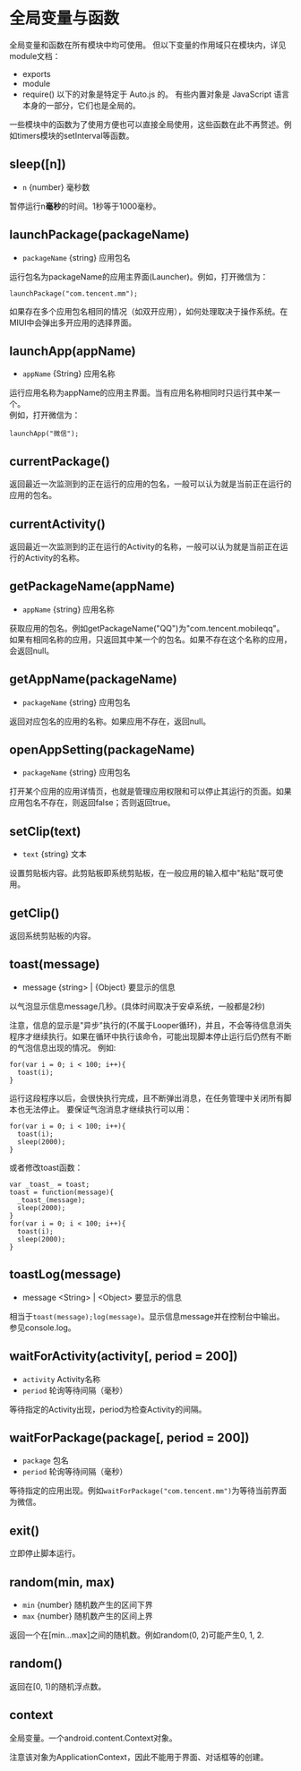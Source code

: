 # 全局变量与函数

全局变量和函数在所有模块中均可使用。 但以下变量的作用域只在模块内，详见 module文档：
* exports
* module
* require()
以下的对象是特定于 Auto.js 的。 有些内置对象是 JavaScript 语言本身的一部分，它们也是全局的。

一些模块中的函数为了使用方便也可以直接全局使用，这些函数在此不再赘述。例如timers模块的setInterval等函数。

## sleep([n])
* `n` {number} 毫秒数

暂停运行n**毫秒**的时间。1秒等于1000毫秒。

## launchPackage(packageName)
* `packageName` {string} 应用包名

运行包名为packageName的应用主界面(Launcher)。例如，打开微信为：
```
launchPackage("com.tencent.mm");
```
如果存在多个应用包名相同的情况（如双开应用），如何处理取决于操作系统。在MIUI中会弹出多开应用的选择界面。

## launchApp(appName)
* `appName` {String} 应用名称

运行应用名称为appName的应用主界面。当有应用名称相同时只运行其中某一个。  
例如，打开微信为：
```
launchApp("微信");
```

## currentPackage()
返回最近一次监测到的正在运行的应用的包名，一般可以认为就是当前正在运行的应用的包名。

## currentActivity()
返回最近一次监测到的正在运行的Activity的名称，一般可以认为就是当前正在运行的Activity的名称。

## getPackageName(appName)
* `appName` {string} 应用名称

获取应用的包名。例如getPackageName("QQ")为"com.tencent.mobileqq"。如果有相同名称的应用，只返回其中某一个的包名。如果不存在这个名称的应用，会返回null。

## getAppName(packageName)
* `packageName` {string} 应用包名

返回对应包名的应用的名称。如果应用不存在，返回null。

## openAppSetting(packageName)
* `packageName` {string} 应用包名

打开某个应用的应用详情页，也就是管理应用权限和可以停止其运行的页面。如果应用包名不存在，则返回false；否则返回true。

## setClip(text)
* `text` {string} 文本

设置剪贴板内容。此剪贴板即系统剪贴板，在一般应用的输入框中"粘贴"既可使用。

## getClip()

返回系统剪贴板的内容。


## toast(message)
* message {string\> | {Object} 要显示的信息

以气泡显示信息message几秒。(具体时间取决于安卓系统，一般都是2秒)

注意，信息的显示是"异步"执行的(不属于Looper循环)，并且，不会等待信息消失程序才继续执行。如果在循环中执行该命令，可能出现脚本停止运行后仍然有不断的气泡信息出现的情况。
例如:
```
for(var i = 0; i < 100; i++){
  toast(i);
}
```
运行这段程序以后，会很快执行完成，且不断弹出消息，在任务管理中关闭所有脚本也无法停止。
要保证气泡消息才继续执行可以用：
```
for(var i = 0; i < 100; i++){
  toast(i);
  sleep(2000);
}
```
或者修改toast函数：
```
var _toast_ = toast;
toast = function(message){
  _toast_(message);
  sleep(2000);
}
for(var i = 0; i < 100; i++){
  toast(i);
  sleep(2000);
}
```

## toastLog(message)
* message \<String\> | \<Object\> 要显示的信息

相当于`toast(message);log(message)`。显示信息message并在控制台中输出。参见console.log。

## waitForActivity(activity[, period = 200])
* `activity` Activity名称
* `period` 轮询等待间隔（毫秒）

等待指定的Activity出现，period为检查Activity的间隔。


## waitForPackage(package\[, period = 200\])
* `package` 包名
* `period` 轮询等待间隔（毫秒）

等待指定的应用出现。例如`waitForPackage("com.tencent.mm")`为等待当前界面为微信。

## exit()
立即停止脚本运行。

## random(min, max)
* `min` {number} 随机数产生的区间下界
* `max` {number} 随机数产生的区间上界

返回一个在\[min...max\]之间的随机数。例如random(0, 2)可能产生0, 1, 2.

## random()

返回在[0, 1)的随机浮点数。

## context

全局变量。一个android.content.Context对象。

注意该对象为ApplicationContext，因此不能用于界面、对话框等的创建。